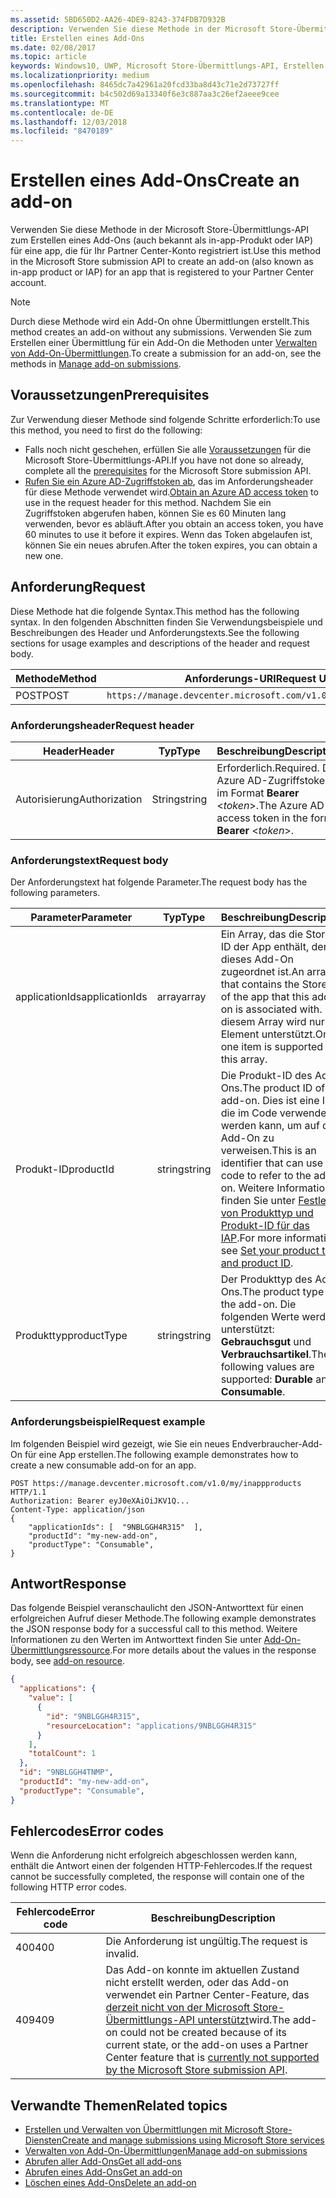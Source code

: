 ```yaml
---
ms.assetid: 5BD650D2-AA26-4DE9-8243-374FDB7D932B
description: Verwenden Sie diese Methode in der Microsoft Store-Übermittlungs-API zum Erstellen eines Add-Ons für eine app, die für Ihr PartnerCenter-Konto registriert ist.
title: Erstellen eines Add-Ons
ms.date: 02/08/2017
ms.topic: article
keywords: Windows10, UWP, Microsoft Store-Übermittlungs-API, Erstellen eines Add-Ons, In-App-Produkt, IAP
ms.localizationpriority: medium
ms.openlocfilehash: 8465dc7a42961a20fcd33ba8d43c71e2d73727ff
ms.sourcegitcommit: b4c502d69a13340f6e3c887aa3c26ef2aeee9cee
ms.translationtype: MT
ms.contentlocale: de-DE
ms.lasthandoff: 12/03/2018
ms.locfileid: "8470189"
---
```

# <a name="create-an-add-on"></a><span data-ttu-id="5ea22-104">Erstellen eines Add-Ons</span><span class="sxs-lookup"><span data-stu-id="5ea22-104">Create an add-on</span></span>

<span data-ttu-id="5ea22-105">Verwenden Sie diese Methode in der Microsoft Store-Übermittlungs-API zum Erstellen eines Add-Ons (auch bekannt als in-app-Produkt oder IAP) für eine app, die für Ihr Partner Center-Konto registriert ist.</span><span class="sxs-lookup"><span data-stu-id="5ea22-105">Use this method in the Microsoft Store submission API to create an add-on (also known as in-app product or IAP) for an app that is registered to your Partner Center account.</span></span>

> [!NOTE]
> <span data-ttu-id="5ea22-106">Durch diese Methode wird ein Add-On ohne Übermittlungen erstellt.</span><span class="sxs-lookup"><span data-stu-id="5ea22-106">This method creates an add-on without any submissions.</span></span> <span data-ttu-id="5ea22-107">Verwenden Sie zum Erstellen einer Übermittlung für ein Add-On die Methoden unter [Verwalten von Add-On-Übermittlungen](manage-add-on-submissions.md).</span><span class="sxs-lookup"><span data-stu-id="5ea22-107">To create a submission for an add-on, see the methods in [Manage add-on submissions](manage-add-on-submissions.md).</span></span>

## <a name="prerequisites"></a><span data-ttu-id="5ea22-108">Voraussetzungen</span><span class="sxs-lookup"><span data-stu-id="5ea22-108">Prerequisites</span></span>

<span data-ttu-id="5ea22-109">Zur Verwendung dieser Methode sind folgende Schritte erforderlich:</span><span class="sxs-lookup"><span data-stu-id="5ea22-109">To use this method, you need to first do the following:</span></span>

* <span data-ttu-id="5ea22-110">Falls noch nicht geschehen, erfüllen Sie alle [Voraussetzungen](create-and-manage-submissions-using-windows-store-services.md#prerequisites) für die Microsoft Store-Übermittlungs-API.</span><span class="sxs-lookup"><span data-stu-id="5ea22-110">If you have not done so already, complete all the [prerequisites](create-and-manage-submissions-using-windows-store-services.md#prerequisites) for the Microsoft Store submission API.</span></span>
* <span data-ttu-id="5ea22-111">[Rufen Sie ein Azure AD-Zugriffstoken ab](create-and-manage-submissions-using-windows-store-services.md#obtain-an-azure-ad-access-token), das im Anforderungsheader für diese Methode verwendet wird.</span><span class="sxs-lookup"><span data-stu-id="5ea22-111">[Obtain an Azure AD access token](create-and-manage-submissions-using-windows-store-services.md#obtain-an-azure-ad-access-token) to use in the request header for this method.</span></span> <span data-ttu-id="5ea22-112">Nachdem Sie ein Zugriffstoken abgerufen haben, können Sie es 60 Minuten lang verwenden, bevor es abläuft.</span><span class="sxs-lookup"><span data-stu-id="5ea22-112">After you obtain an access token, you have 60 minutes to use it before it expires.</span></span> <span data-ttu-id="5ea22-113">Wenn das Token abgelaufen ist, können Sie ein neues abrufen.</span><span class="sxs-lookup"><span data-stu-id="5ea22-113">After the token expires, you can obtain a new one.</span></span>

## <a name="request"></a><span data-ttu-id="5ea22-114">Anforderung</span><span class="sxs-lookup"><span data-stu-id="5ea22-114">Request</span></span>

<span data-ttu-id="5ea22-115">Diese Methode hat die folgende Syntax.</span><span class="sxs-lookup"><span data-stu-id="5ea22-115">This method has the following syntax.</span></span> <span data-ttu-id="5ea22-116">In den folgenden Abschnitten finden Sie Verwendungsbeispiele und Beschreibungen des Header und Anforderungstexts.</span><span class="sxs-lookup"><span data-stu-id="5ea22-116">See the following sections for usage examples and descriptions of the header and request body.</span></span>

| <span data-ttu-id="5ea22-117">Methode</span><span class="sxs-lookup"><span data-stu-id="5ea22-117">Method</span></span> | <span data-ttu-id="5ea22-118">Anforderungs-URI</span><span class="sxs-lookup"><span data-stu-id="5ea22-118">Request URI</span></span>                                                      |
|--------|------------------------------------------------------------------|
| <span data-ttu-id="5ea22-119">POST</span><span class="sxs-lookup"><span data-stu-id="5ea22-119">POST</span></span>    | ```https://manage.devcenter.microsoft.com/v1.0/my/inappproducts``` |


### <a name="request-header"></a><span data-ttu-id="5ea22-120">Anforderungsheader</span><span class="sxs-lookup"><span data-stu-id="5ea22-120">Request header</span></span>

| <span data-ttu-id="5ea22-121">Header</span><span class="sxs-lookup"><span data-stu-id="5ea22-121">Header</span></span>        | <span data-ttu-id="5ea22-122">Typ</span><span class="sxs-lookup"><span data-stu-id="5ea22-122">Type</span></span>   | <span data-ttu-id="5ea22-123">Beschreibung</span><span class="sxs-lookup"><span data-stu-id="5ea22-123">Description</span></span>                                                                 |
|---------------|--------|-----------------------------------------------------------------------------|
| <span data-ttu-id="5ea22-124">Autorisierung</span><span class="sxs-lookup"><span data-stu-id="5ea22-124">Authorization</span></span> | <span data-ttu-id="5ea22-125">String</span><span class="sxs-lookup"><span data-stu-id="5ea22-125">string</span></span> | <span data-ttu-id="5ea22-126">Erforderlich.</span><span class="sxs-lookup"><span data-stu-id="5ea22-126">Required.</span></span> <span data-ttu-id="5ea22-127">Das Azure AD-Zugriffstoken im Format **Bearer** &lt;*token*&gt;.</span><span class="sxs-lookup"><span data-stu-id="5ea22-127">The Azure AD access token in the form **Bearer** &lt;*token*&gt;.</span></span> |


### <a name="request-body"></a><span data-ttu-id="5ea22-128">Anforderungstext</span><span class="sxs-lookup"><span data-stu-id="5ea22-128">Request body</span></span>

<span data-ttu-id="5ea22-129">Der Anforderungstext hat folgende Parameter.</span><span class="sxs-lookup"><span data-stu-id="5ea22-129">The request body has the following parameters.</span></span>

|  <span data-ttu-id="5ea22-130">Parameter</span><span class="sxs-lookup"><span data-stu-id="5ea22-130">Parameter</span></span>  |  <span data-ttu-id="5ea22-131">Typ</span><span class="sxs-lookup"><span data-stu-id="5ea22-131">Type</span></span>  |  <span data-ttu-id="5ea22-132">Beschreibung</span><span class="sxs-lookup"><span data-stu-id="5ea22-132">Description</span></span>  |  <span data-ttu-id="5ea22-133">Erforderlich</span><span class="sxs-lookup"><span data-stu-id="5ea22-133">Required</span></span>  |
|------|------|------|------|
|  <span data-ttu-id="5ea22-134">applicationIds</span><span class="sxs-lookup"><span data-stu-id="5ea22-134">applicationIds</span></span>  |  <span data-ttu-id="5ea22-135">array</span><span class="sxs-lookup"><span data-stu-id="5ea22-135">array</span></span>  |  <span data-ttu-id="5ea22-136">Ein Array, das die Store-ID der App enthält, der dieses Add-On zugeordnet ist.</span><span class="sxs-lookup"><span data-stu-id="5ea22-136">An array that contains the Store ID of the app that this add-on is associated with.</span></span> <span data-ttu-id="5ea22-137">In diesem Array wird nur ein Element unterstützt.</span><span class="sxs-lookup"><span data-stu-id="5ea22-137">Only one item is supported in this array.</span></span>   |  <span data-ttu-id="5ea22-138">Ja</span><span class="sxs-lookup"><span data-stu-id="5ea22-138">Yes</span></span>  |
|  <span data-ttu-id="5ea22-139">Produkt-ID</span><span class="sxs-lookup"><span data-stu-id="5ea22-139">productId</span></span>  |  <span data-ttu-id="5ea22-140">string</span><span class="sxs-lookup"><span data-stu-id="5ea22-140">string</span></span>  |  <span data-ttu-id="5ea22-141">Die Produkt-ID des Add-Ons.</span><span class="sxs-lookup"><span data-stu-id="5ea22-141">The product ID of the add-on.</span></span> <span data-ttu-id="5ea22-142">Dies ist eine ID, die im Code verwendet werden kann, um auf das Add-On zu verweisen.</span><span class="sxs-lookup"><span data-stu-id="5ea22-142">This is an identifier that can use in code to refer to the add-on.</span></span> <span data-ttu-id="5ea22-143">Weitere Informationen finden Sie unter [Festlegen von Produkttyp und Produkt-ID für das IAP](https://msdn.microsoft.com/windows/uwp/publish/set-your-iap-product-id).</span><span class="sxs-lookup"><span data-stu-id="5ea22-143">For more information, see [Set your product type and product ID](https://msdn.microsoft.com/windows/uwp/publish/set-your-iap-product-id).</span></span>  |  <span data-ttu-id="5ea22-144">Ja</span><span class="sxs-lookup"><span data-stu-id="5ea22-144">Yes</span></span>  |
|  <span data-ttu-id="5ea22-145">Produkttyp</span><span class="sxs-lookup"><span data-stu-id="5ea22-145">productType</span></span>  |  <span data-ttu-id="5ea22-146">string</span><span class="sxs-lookup"><span data-stu-id="5ea22-146">string</span></span>  |  <span data-ttu-id="5ea22-147">Der Produkttyp des Add-Ons.</span><span class="sxs-lookup"><span data-stu-id="5ea22-147">The product type of the add-on.</span></span> <span data-ttu-id="5ea22-148">Die folgenden Werte werden unterstützt: **Gebrauchsgut** und **Verbrauchsartikel**.</span><span class="sxs-lookup"><span data-stu-id="5ea22-148">The following values are supported: **Durable** and **Consumable**.</span></span>  |  <span data-ttu-id="5ea22-149">Ja</span><span class="sxs-lookup"><span data-stu-id="5ea22-149">Yes</span></span>  |


### <a name="request-example"></a><span data-ttu-id="5ea22-150">Anforderungsbeispiel</span><span class="sxs-lookup"><span data-stu-id="5ea22-150">Request example</span></span>

<span data-ttu-id="5ea22-151">Im folgenden Beispiel wird gezeigt, wie Sie ein neues Endverbraucher-Add-On für eine App erstellen.</span><span class="sxs-lookup"><span data-stu-id="5ea22-151">The following example demonstrates how to create a new consumable add-on for an app.</span></span>

```syntax
POST https://manage.devcenter.microsoft.com/v1.0/my/inappproducts HTTP/1.1
Authorization: Bearer eyJ0eXAiOiJKV1Q...
Content-Type: application/json
{
    "applicationIds": [  "9NBLGGH4R315"  ],
    "productId": "my-new-add-on",
    "productType": "Consumable",
}
```

## <a name="response"></a><span data-ttu-id="5ea22-152">Antwort</span><span class="sxs-lookup"><span data-stu-id="5ea22-152">Response</span></span>

<span data-ttu-id="5ea22-153">Das folgende Beispiel veranschaulicht den JSON-Antworttext für einen erfolgreichen Aufruf dieser Methode.</span><span class="sxs-lookup"><span data-stu-id="5ea22-153">The following example demonstrates the JSON response body for a successful call to this method.</span></span> <span data-ttu-id="5ea22-154">Weitere Informationen zu den Werten im Antworttext finden Sie unter [Add-On-Übermittlungsressource](manage-add-ons.md#add-on-object).</span><span class="sxs-lookup"><span data-stu-id="5ea22-154">For more details about the values in the response body, see [add-on resource](manage-add-ons.md#add-on-object).</span></span>

```json
{
  "applications": {
    "value": [
      {
        "id": "9NBLGGH4R315",
        "resourceLocation": "applications/9NBLGGH4R315"
      }
    ],
    "totalCount": 1
  },
  "id": "9NBLGGH4TNMP",
  "productId": "my-new-add-on",
  "productType": "Consumable",
}
```

## <a name="error-codes"></a><span data-ttu-id="5ea22-155">Fehlercodes</span><span class="sxs-lookup"><span data-stu-id="5ea22-155">Error codes</span></span>

<span data-ttu-id="5ea22-156">Wenn die Anforderung nicht erfolgreich abgeschlossen werden kann, enthält die Antwort einen der folgenden HTTP-Fehlercodes.</span><span class="sxs-lookup"><span data-stu-id="5ea22-156">If the request cannot be successfully completed, the response will contain one of the following HTTP error codes.</span></span>

| <span data-ttu-id="5ea22-157">Fehlercode</span><span class="sxs-lookup"><span data-stu-id="5ea22-157">Error code</span></span> |  <span data-ttu-id="5ea22-158">Beschreibung</span><span class="sxs-lookup"><span data-stu-id="5ea22-158">Description</span></span>                                                                                                                                                                           |
|--------|------------------|
| <span data-ttu-id="5ea22-159">400</span><span class="sxs-lookup"><span data-stu-id="5ea22-159">400</span></span>  | <span data-ttu-id="5ea22-160">Die Anforderung ist ungültig.</span><span class="sxs-lookup"><span data-stu-id="5ea22-160">The request is invalid.</span></span> |
| <span data-ttu-id="5ea22-161">409</span><span class="sxs-lookup"><span data-stu-id="5ea22-161">409</span></span>  | <span data-ttu-id="5ea22-162">Das Add-on konnte im aktuellen Zustand nicht erstellt werden, oder das Add-on verwendet ein Partner Center-Feature, das [derzeit nicht von der Microsoft Store-Übermittlungs-API unterstützt](create-and-manage-submissions-using-windows-store-services.md#not_supported)wird.</span><span class="sxs-lookup"><span data-stu-id="5ea22-162">The add-on could not be created because of its current state, or the add-on uses a Partner Center feature that is [currently not supported by the Microsoft Store submission API](create-and-manage-submissions-using-windows-store-services.md#not_supported).</span></span> |   


## <a name="related-topics"></a><span data-ttu-id="5ea22-163">Verwandte Themen</span><span class="sxs-lookup"><span data-stu-id="5ea22-163">Related topics</span></span>

* [<span data-ttu-id="5ea22-164">Erstellen und Verwalten von Übermittlungen mit Microsoft Store-Diensten</span><span class="sxs-lookup"><span data-stu-id="5ea22-164">Create and manage submissions using Microsoft Store services</span></span>](create-and-manage-submissions-using-windows-store-services.md)
* [<span data-ttu-id="5ea22-165">Verwalten von Add-On-Übermittlungen</span><span class="sxs-lookup"><span data-stu-id="5ea22-165">Manage add-on submissions</span></span>](manage-add-on-submissions.md)
* [<span data-ttu-id="5ea22-166">Abrufen aller Add-Ons</span><span class="sxs-lookup"><span data-stu-id="5ea22-166">Get all add-ons</span></span>](get-all-add-ons.md)
* [<span data-ttu-id="5ea22-167">Abrufen eines Add-Ons</span><span class="sxs-lookup"><span data-stu-id="5ea22-167">Get an add-on</span></span>](get-an-add-on.md)
* [<span data-ttu-id="5ea22-168">Löschen eines Add-Ons</span><span class="sxs-lookup"><span data-stu-id="5ea22-168">Delete an add-on</span></span>](delete-an-add-on.md)
